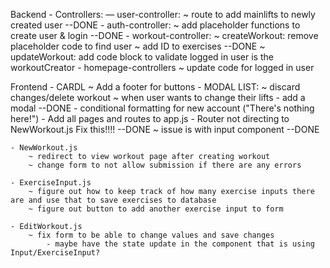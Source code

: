 Backend
    - Controllers:
        — user-controller:
            ~ route to add mainlifts to newly created user --DONE
        - auth-controller:
            ~ add placeholder functions to create user & login --DONE
        - workout-controller:
            ~ createWorkout: remove placeholder code to find user
            ~ add ID to exercises --DONE
            ~ updateWorkout: add code block to validate logged in user is the workoutCreator
        - homepage-controllers
            ~ update code for logged in user

Frontend
    - CARDL
        ~ Add a footer for buttons
    - MODAL LIST:
        ~ discard changes/delete workout
        ~ when user wants to change their lifts
    - add a modal --DONE
    - conditional formatting for new account ("There's nothing here!")
    - Add all pages and routes to app.js
    - Router not directing to NewWorkout.js Fix this!!!! --DONE
        ~ issue is with input component --DONE

    - NewWorkout.js
        ~ redirect to view workout page after creating workout
        ~ change form to not allow submission if there are any errors

    - ExerciseInput.js
        ~ figure out how to keep track of how many exercise inputs there are and use that to save exercises to database
        ~ figure out button to add another exercise input to form

    - EditWorkout.js
        ~ fix form to be able to change values and save changes
            - maybe have the state update in the component that is using Input/ExerciseInput?